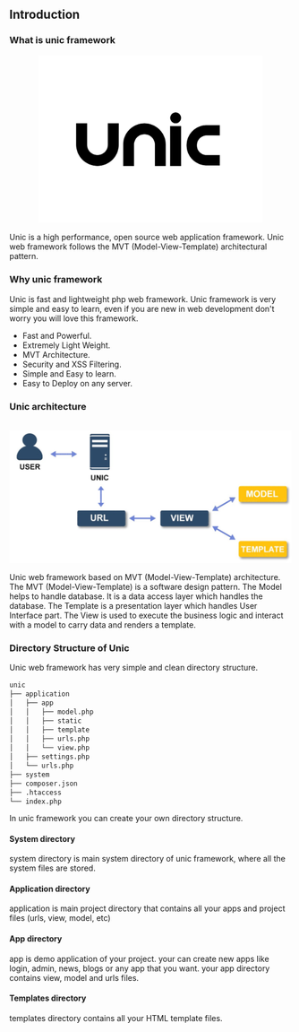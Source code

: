 ## Introduction

### What is unic framework

<p align="center">
  <img src="unic-logo.jpg" width="400px" alt="Unic Logo">
</p>

Unic is a high performance, open source web application framework.
Unic web framework follows the MVT (Model-View-Template) architectural pattern.

### Why unic framework

Unic is fast and lightweight php web framework. Unic framework is very simple and easy to learn, even if you are new in web development don't worry you will love this framework.

  - Fast and Powerful.
  - Extremely Light Weight.
  - MVT Architecture.
  - Security and XSS Filtering.
  - Simple and Easy to learn.
  - Easy to Deploy on any server.

### Unic architecture

<p align="center">
  <br/>
  <img src="unic-architecture.jpg" width="600px" alt="Unic Framework architecture">
  <br/>
</p>

Unic web framework based on MVT (Model-View-Template) architecture. The MVT (Model-View-Template) is a software design pattern. The Model helps to handle database. It is a data access layer which handles the database.
The Template is a presentation layer which handles User Interface part. The View is used to execute the business logic and interact with a model to carry data and renders a template.


### Directory Structure of Unic

Unic web framework has very simple and clean directory structure.

```
unic
├── application
│   ├── app
│   │   ├── model.php
│   │   ├── static
│   │   ├── template
│   │   ├── urls.php
│   │   └── view.php
│   ├── settings.php
│   └── urls.php
├── system
├── composer.json
├── .htaccess
└── index.php
```

In unic framework you can create your own directory structure.

#### System directory
  system directory is main system directory of unic framework, where all the system files are stored.

#### Application directory
  application is main project directory that contains all your apps and project files (urls, view, model, etc)

#### App directory
  app is demo application of your project. your can create new apps like login, admin, news, blogs or any app that you want. your app directory contains view, model and urls files.

#### Templates directory
  templates directory contains all your HTML template files.

